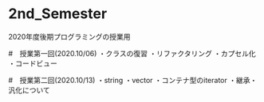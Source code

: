# 2nd_Semester
2020年度後期プログラミングの授業用

#　授業第一回(2020.10/06)
	・クラスの復習
	・リファクタリング
	・カプセル化
	・コードビュー

#　授業第二回(2020.10/13)
	・string
	・vector
	・コンテナ型のiterator
	・継承・汎化について
